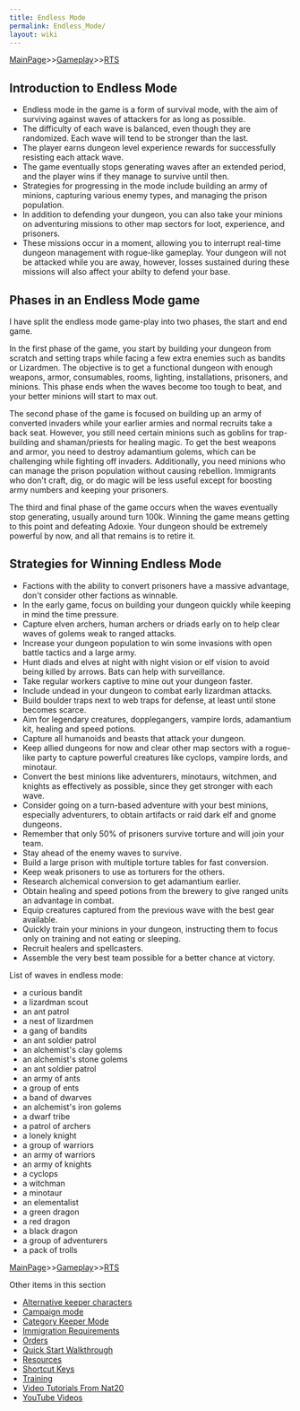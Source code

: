 ```yaml
---
title: Endless Mode
permalink: Endless_Mode/
layout: wiki
---
```


[MainPage](/keeperrl_wiki/ "wikilink")>>[Gameplay](/keeperrl_wiki/Gameplay "wikilink")>>[RTS](/keeperrl_wiki/RTS "wikilink")


Introduction to Endless Mode
----------------------------

* Endless mode in the game is a form of survival mode, with the aim of surviving against waves of attackers for as long as possible.
* The difficulty of each wave is balanced, even though they are randomized. Each wave will tend to be stronger than the last.
* The player earns dungeon level experience rewards for successfully resisting each attack wave.
* The game eventually stops generating waves after an extended period, and the player wins if they manage to survive until then.
* Strategies for progressing in the mode include building an army of minions, capturing various enemy types, and managing the prison population.
* In addition to defending your dungeon, you can also take your minions on adventuring missions to other map sectors for loot, experience, and prisoners.
* These missions occur in a moment, allowing you to interrupt real-time dungeon management with rogue-like gameplay. Your dungeon will not be attacked while
  you are away, however, losses sustained during these missions will also affect your abilty to defend your base.


Phases in an Endless Mode game
------------------------------

I have split the endless mode game-play into two phases, the start and
end game.


In the first phase of the game, you start by building your dungeon from scratch and setting traps while facing a few extra enemies such as bandits or Lizardmen. The objective is to get a functional dungeon with enough weapons, armor, consumables, rooms, lighting, installations, prisoners, and minions. This phase ends when the waves become too tough to beat, and your better minions will start to max out.


The second phase of the game is focused on building up an army of converted invaders while your earlier armies and normal recruits take a back seat. However, you still need certain minions such as goblins for trap-building and shaman/priests for healing magic. To get the best weapons and armor, you need to destroy adamantium golems, which can be challenging while fighting off invaders. Additionally, you need minions who can manage the prison population without causing rebellion. Immigrants who don't craft, dig, or do magic will be less useful except for boosting army numbers and keeping your prisoners.


The third and final phase of the game occurs when the waves eventually stop generating, usually around turn 100k. Winning the game means getting to this point and defeating Adoxie. Your dungeon should be extremely powerful by now, and all that remains is to retire it.


Strategies for Winning Endless Mode
-----------------------------------

* Factions with the ability to convert prisoners have a massive advantage, don't consider other factions as winnable.
* In the early game, focus on building your dungeon quickly while keeping in mind the time pressure.
* Capture elven archers, human archers or driads early on to help clear waves of golems weak to ranged attacks.
* Increase your dungeon population to win some invasions with open battle tactics and a large army.
* Hunt diads and elves at night with night vision or elf vision to avoid being killed by arrows. Bats can help with surveillance.
* Take regular workers captive to mine out your dungeon faster.
* Include undead in your dungeon to combat early lizardman attacks.
* Build boulder traps next to web traps for defense, at least until stone becomes scarce.
* Aim for legendary creatures, dopplegangers, vampire lords, adamantium kit, healing and speed potions.
* Capture all humanoids and beasts that attack your dungeon.
* Keep allied dungeons for now and clear other map sectors with a rogue-like party to capture powerful creatures like cyclops, vampire lords, and minotaur.
* Convert the best minions like adventurers, minotaurs, witchmen, and knights as effectively as possible, since they get stronger with each wave. 
* Consider going on a turn-based adventure with your best minions, especially adventurers, to obtain artifacts or raid dark elf and gnome dungeons.
* Remember that only 50% of prisoners survive torture and will join your team.
* Stay ahead of the enemy waves to survive.
* Build a large prison with multiple torture tables for fast conversion.
* Keep weak prisoners to use as torturers for the others.
* Research alchemical conversion to get adamantium earlier.
* Obtain healing and speed potions from the brewery to give ranged units an advantage in combat.
* Equip creatures captured from the previous wave with the best gear available.
* Quickly train your minions in your dungeon, instructing them to focus only on training and not eating or sleeping.
* Recruit healers and spellcasters.
* Assemble the very best team possible for a better chance at victory.


List of waves in endless mode:

-   a curious bandit
-   a lizardman scout
-   an ant patrol
-   a nest of lizardmen
-   a gang of bandits
-   an ant soldier patrol
-   an alchemist's clay golems
-   an alchemist's stone golems
-   an ant soldier patrol
-   an army of ants
-   a group of ents
-   a band of dwarves
-   an alchemist's iron golems
-   a dwarf tribe
-   a patrol of archers
-   a lonely knight
-   a group of warriors
-   an army of warriors
-   an army of knights
-   a cyclops
-   a witchman
-   a minotaur
-   an elementalist
-   a green dragon
-   a red dragon
-   a black dragon
-   a group of adventurers
-   a pack of trolls

[MainPage](/keeperrl_wiki/ "wikilink")>>[Gameplay](/keeperrl_wiki/Gameplay "wikilink")>>[RTS](/keeperrl_wiki/RTS "wikilink")

Other items in this section
-    [Alternative keeper characters](/keeperrl_wiki/Alternative_Keeper_Characters "wikilink")
-    [Campaign mode](/keeperrl_wiki/Campaign_Mode "wikilink")
-    [Category Keeper Mode](/keeperrl_wiki/Category_Keeper_Mode "wikilink")
-    [Immigration Requirements](/keeperrl_wiki/Immigration_Requirements "wikilink")
-    [Orders](/keeperrl_wiki/Orders "wikilink")
-    [Quick Start Walkthrough](/keeperrl_wiki/Quick_Start_Walkthrough "wikilink")
-    [Resources](/keeperrl_wiki/Resources "wikilink")
-    [Shortcut Keys](/keeperrl_wiki/Shortcut_Keys "wikilink")
-    [Training](/keeperrl_wiki/Training "wikilink")
-    [Video Tutorials From Nat20](/keeperrl_wiki/Video_Tutorials_From_Nat20 "wikilink")
-    [YouTube Videos](/keeperrl_wiki/YouTube_Videos "wikilink")
